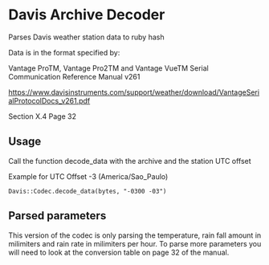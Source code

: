 # Davis Archive Decoder
Parses Davis weather station data to ruby hash

Data is in the format specified by:

Vantage ProTM, Vantage Pro2TM and Vantage VueTM Serial Communication Reference Manual v261

https://www.davisinstruments.com/support/weather/download/VantageSerialProtocolDocs_v261.pdf

Section X.4 Page 32 

## Usage
Call the function decode_data with the archive and the station UTC offset 

Example for UTC Offset -3 (America/Sao_Paulo)

```
Davis::Codec.decode_data(bytes, "-0300 -03")
```

## Parsed parameters
This version of the codec is only parsing the temperature, rain fall amount in milimiters and rain rate in milimiters per hour. To parse more parameters you will need to look at the conversion table on page 32 of the manual.



